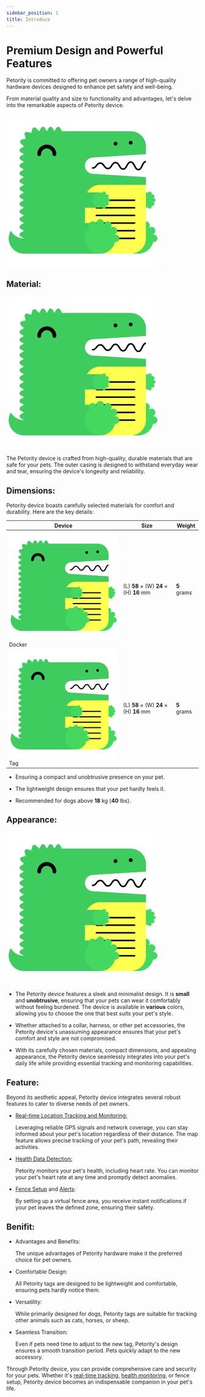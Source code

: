 ```yaml
---
sidebar_position: 1
title: Introduce
---
```


# Premium Design and Powerful Features
Petority is committed to offering pet owners a range of high-quality hardware devices designed to enhance pet safety and well-being. 

From material quality and size to functionality and advantages, let's delve into the remarkable aspects of Petority device.

![device](/img/logo.svg)

## Material:

![Material](/img/logo.svg)

The Petority device is crafted from high-quality, durable materials that are safe for your pets. 
The outer casing is designed to withstand everyday wear and tear, ensuring the device's longevity and reliability.

## Dimensions:
Petority device boasts carefully selected materials for comfort and durability. Here are the key details:

| Device  | Size | Weight |
| ----------- | ----------- | ----------- |
| ![Docker](/img/logo.svg) Docker | (L) **58** × (W) **24** × (H) **16** mm |  **5** grams |
| ![Tag](/img/logo.svg) Tag | (L) **58** × (W) **24** × (H) **16** mm |  **5** grams |

+ Ensuring a compact and unobtrusive presence on your pet.

+ The lightweight design ensures that your pet hardly feels it.

+ Recommended for dogs above **18** kg (**40** lbs).

## Appearance:

![Appearance](/img/logo.svg)

+ The Petority device features a sleek and minimalist design. It is **small** and **unobtrusive**, ensuring that your pets can wear it comfortably without feeling burdened. The device is available in **various** colors, allowing you to choose the one that best suits your pet's style.

+ Whether attached to a collar, harness, or other pet accessories, the Petority device's unassuming appearance ensures that your pet's comfort and style are not compromised.

+ With its carefully chosen materials, compact dimensions, and appealing appearance, the Petority device seamlessly integrates into your pet's daily life while providing essential tracking and monitoring capabilities.

## Feature:
Beyond its aesthetic appeal, Petority device integrates several robust features to cater to diverse needs of pet owners.

+ [Real-time Location Tracking and Monitoring:](/docs/petority/features/live-tracking)
  
    Leveraging reliable GPS signals and network coverage, you can stay informed about your pet's location regardless of their distance. The map feature allows precise tracking of your pet's path, revealing their activities.

+ [Health Data Detection:](/docs/petority/features/health-monitoring)

  Petority monitors your pet's health, including heart rate. You can monitor your pet's heart rate at any time and promptly detect anomalies.
  
+ [Fence Setup](/docs/petority/features/devices/fence) and [Alerts](/docs/petority/features/alerts-notifications):

    By setting up a virtual fence area, you receive instant notifications if your pet leaves the defined zone, ensuring their safety.

## Benifit:
  
+ Advantages and Benefits:

    The unique advantages of Petority hardware make it the preferred choice for pet owners.

+ Comfortable Design:

  All Petority tags are designed to be lightweight and comfortable, ensuring pets hardly notice them.
  
+ Versatility:

  While primarily designed for dogs, Petority tags are suitable for tracking other animals such as cats, horses, or sheep.
  
+ Seamless Transition:

  Even if pets need time to adjust to the new tag, Petority's design ensures a smooth transition period. Pets quickly adapt to the new accessory.

Through Petority device, you can provide comprehensive care and security for your pets. Whether it's [real-time tracking](/docs/petority/features/live-tracking), [health monitoring](/docs/petority/features/health-monitoring), or fence setup, Petority device becomes an indispensable companion in your pet's life.
